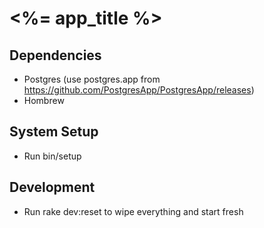 # <%= app_title %>

## Dependencies
- Postgres (use postgres.app from https://github.com/PostgresApp/PostgresApp/releases)
- Hombrew

## System Setup
- Run bin/setup

## Development
- Run rake dev:reset to wipe everything and start fresh
